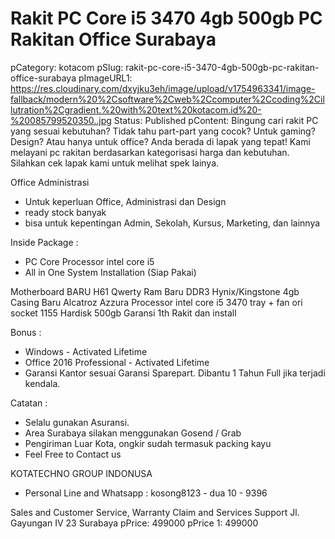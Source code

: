 # Rakit PC Core i5 3470 4gb 500gb PC Rakitan Office Surabaya

pCategory: kotacom
pSlug: rakit-pc-core-i5-3470-4gb-500gb-pc-rakitan-office-surabaya
pImageURL1: https://res.cloudinary.com/dxyjku3eh/image/upload/v1754963341/image-fallback/modern%20%2Csoftware%2Cweb%2Ccomputer%2Ccoding%2Cillutration%2Cgradient.%20with%20text%20kotacom.id%20-%20085799520350..jpg
Status: Published
pContent: Bingung cari rakit PC yang sesuai kebutuhan? Tidak tahu part-part yang cocok?
Untuk gaming? Design? Atau hanya untuk office?
Anda berada di lapak yang tepat!
Kami melayani pc rakitan berdasarkan kategorisasi harga dan kebutuhan.
Silahkan cek lapak kami untuk melihat spek lainya.

Office Administrasi
- Untuk keperluan Office, Administrasi dan Design
- ready stock banyak
- bisa untuk kepentingan Admin, Sekolah, Kursus, Marketing, dan lainnya

Inside Package :
- PC Core Processor intel core i5
- All in One System Installation (Siap Pakai)

Motherboard BARU H61 Qwerty
Ram Baru DDR3 Hynix/Kingstone 4gb
Casing Baru Alcatroz Azzura
Processor intel core i5 3470 tray + fan ori socket 1155
Hardisk 500gb Garansi 1th
Rakit dan install

Bonus :
- Windows - Activated Lifetime
- Office 2016 Professional - Activated Lifetime
- Garansi Kantor sesuai Garansi Sparepart. Dibantu 1 Tahun Full jika terjadi kendala.

Catatan :
- Selalu gunakan Asuransi.
- Area Surabaya silakan menggunakan Gosend / Grab
- Pengiriman Luar Kota, ongkir sudah termasuk packing kayu
- Feel Free to Contact us

KOTATECHNO GROUP INDONUSA
- Personal Line and Whatsapp : kosong8123 - dua 10 - 9396

Sales and Customer Service, Warranty Claim and Services Support
Jl. Gayungan IV 23 Surabaya
pPrice: 499000
pPrice 1: 499000